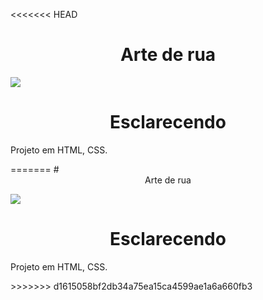 <<<<<<< HEAD
# <div align="center">Arte de rua</div>

![](https://github.com/nabucoanalista/portfolio-sites/blob/main/Site_grafite/apre1.gif)

# <div align="center">Esclarecendo</div>

<p>Projeto em HTML, CSS.</p> 
=======
# <div align="center">Arte de rua</div>

![](https://github.com/nabucoanalista/portfolio-sites/blob/main/Site_grafite/apre1.gif)

# <div align="center">Esclarecendo</div>

<p>Projeto em HTML, CSS.</p> 
>>>>>>> d1615058bf2db34a75ea15ca4599ae1a6a660fb3
